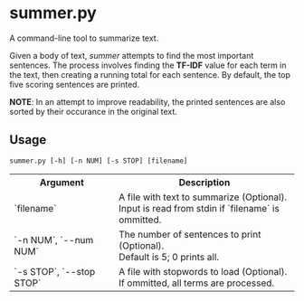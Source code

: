 # summer.py
A command-line tool to summarize text.

Given a body of text, _summer_ attempts to find the most important sentences. The process involves finding the **TF-IDF** value for each term in the text, then creating a running total for each sentence. By default, the top five scoring sentences are printed.

**NOTE**: In an attempt to improve readability, the printed sentences are also sorted by their occurance in the original text.

## Usage

    summer.py [-h] [-n NUM] [-s STOP] [filename]

<table>
  <tr>
    <th>Argument</th>
    <th>Description</th>
  </tr>
  <tr>
    <td>`filename`</td>
    <td>A file with text to summarize (Optional).<br/>
        Input is read from stdin if `filename` is ommitted.</td>
  </tr>
  <tr>
    <td>`-n NUM`, `--num NUM`</td>
    <td>The number of sentences to print (Optional).<br/>
        Default is 5; 0 prints all.</td>
  </tr>
  <tr>
    <td>`-s STOP`, `--stop STOP`</td>
    <td>A file with stopwords to load (Optional).<br/>
        If ommitted, all terms are processed.</td>
  </tr>
</table>

